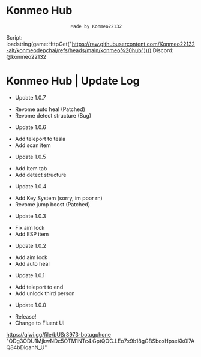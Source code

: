 # Konmeo Hub
                            Made by Konmeo22132
Script:
loadstring(game:HttpGet("https://raw.githubusercontent.com/Konmeo22132-alt/konmeodepchai/refs/heads/main/konmeo%20hub"))()
Discord: @konmeo22132
# Konmeo Hub | Update Log
- Update 1.0.7
+ Revome auto heal (Patched)
+ Revome detect structure (Bug)
- Update 1.0.6
+ Add teleport to tesla
+ Add scan item
- Update 1.0.5
+ Add Item tab
+ Add detect structure
- Update 1.0.4
+ Add Key System (sorry, im poor rn)
+ Revome jump boost (Patched)
- Update 1.0.3
+ Fix aim lock
+ Add ESP item
- Update 1.0.2
+ Add aim lock
+ Add auto heal
- Update 1.0.1
+ Add teleport to end
+ Add unlock third person
- Update 1.0.0
+ Release!
+ Change to Fluent UI

































https://qiwi.gg/file/bUSr3973-botugphone
"ODg3ODU1MjkwNDc5OTM1NTc4.GptQOC.LEo7x9b18gGBSbosHpseKk0l7AQ84bDlqanN_U"
